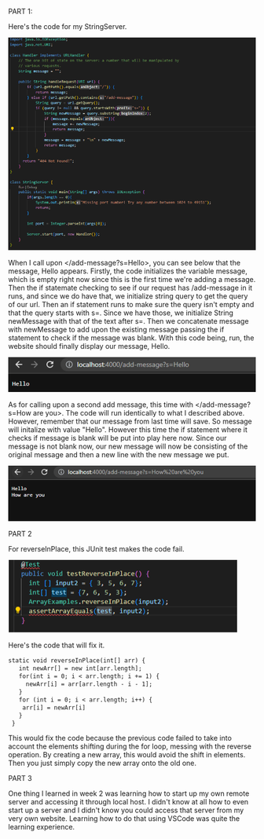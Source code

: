 PART 1:

Here's the code for my StringServer.

![Image](code1.png)

When I call upon </add-message?s=Hello>, you can see below that the message, Hello appears. Firstly, the code initializes the variable message, which is empty
right now since this is the first time we're adding a message. Then the if statemate checking to see if our request has /add-message in it runs, and since we do have
that, we initialize string query to get the query of our url. Then an if statement runs to make sure the query isn't empty and that the query starts with s=. Since
we have those, we initialize String newMessage with that of the text after s=. Then we concatenate message with newMessage to add upon the existing message passing
the if statement to check if the message was blank. With this code being, run, the website should finally display our message, Hello. 

![Image](pic1.png)

As for calling upon a second add message, this time with </add-message?s=How are you>. The code will run identically to what I described above. However, remember that 
our message from last time will save. So message will initalize with value "Hello". However this time the if statement where it checks if message is blank will be put
into play here now. Since our message is not blank now, our new message will now be consisting of the original message and then a new line with the new message we put.

![Image](pic3.png)

PART 2

For reverseInPlace, this JUnit test makes the code fail. 

![Image](code4.png)

Here's the code that will fix it.

```
static void reverseInPlace(int[] arr) {
   int newArr[] = new int[arr.length];
   for(int i = 0; i < arr.length; i += 1) {
     newArr[i] = arr[arr.length - i - 1];
   }
   for (int i = 0; i < arr.length; i++) {
    arr[i] = newArr[i]
   }
 }
 ```
 This would fix the code because the previous code failed to take into account the elements shifting during the for loop, messing with the reverse operation.
 By creating a new array, this would avoid the shift in elements. Then you just simply copy the new array onto the old one.
 
 PART 3
 
 One thing I learned in week 2 was learning how to start up my own remote server and accessing it through local host. I didn't know at all how to even start up
 a server and I didn't know you could access that server from my very own website. Learning how to do that using VSCode was quite the learning experience.
 
 
